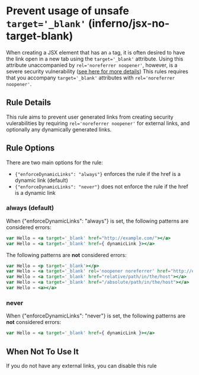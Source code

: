 # Prevent usage of unsafe `target='_blank'` (inferno/jsx-no-target-blank)

When creating a JSX element that has an `a` tag, it is often desired to have
the link open in a new tab using the `target='_blank'` attribute. Using this
attribute unaccompanied by `rel='noreferrer noopener'`, however, is a severe
security vulnerability ([see here for more details](https://mathiasbynens.github.io/rel-noopener))
This rules requires that you accompany `target='_blank'` attributes with `rel='noreferrer noopener'`.

## Rule Details

This rule aims to prevent user generated links from creating security vulerabilities by requiring
`rel='noreferrer noopener'` for external links, and optionally any dynamically generated links.

## Rule Options

There are two main options for the rule:

* `{"enforceDynamicLinks": "always"}` enforces the rule if the href is a dynamic link (default)
* `{"enforceDynamicLinks": "never"}` does not enforce the rule if the href is a dynamic link


### always (default)

When {"enforceDynamicLinks": "always"} is set, the following patterns are considered errors:

```jsx
var Hello = <a target='_blank' href="http://example.com/"></a>
var Hello = <a target='_blank' href={ dynamicLink }></a>
```

The following patterns are **not** considered errors:

```jsx
var Hello = <p target='_blank'></p>
var Hello = <a target='_blank' rel='noopener noreferrer' href="http://example.com"></a>
var Hello = <a target='_blank' href="relative/path/in/the/host"></a>
var Hello = <a target='_blank' href="/absolute/path/in/the/host"></a>
var Hello = <a></a>
```

### never

When {"enforceDynamicLinks": "never"} is set, the following patterns are **not** considered errors:

```jsx
var Hello = <a target='_blank' href={ dynamicLink }></a>
```

## When Not To Use It

If you do not have any external links, you can disable this rule
